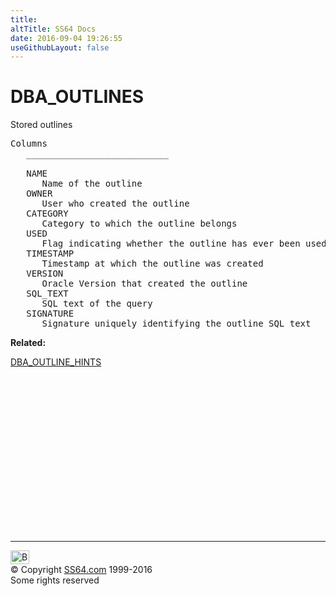 ```yaml
---
title:
altTitle: SS64 Docs
date: 2016-09-04 19:26:55
useGithubLayout: false
---
```

<!-- #BeginLibraryItem "/Library/head_orad.lbi" --><!-- #EndLibraryItem --><h1>DBA_OUTLINES </h1><p> Stored outlines </p> 
 
<pre>Columns
   ___________________________
 
   NAME
      Name of the outline
   OWNER
      User who created the outline
   CATEGORY
      Category to which the outline belongs
   USED
      Flag indicating whether the outline has ever been used
   TIMESTAMP
      Timestamp at which the outline was created
   VERSION
      Oracle Version that created the outline
   SQL_TEXT
      SQL text of the query
   SIGNATURE
      Signature uniquely identifying the outline SQL text</pre>
<p><b>Related:</b></p>
<p><a href="DBA_OUTLINE_HINTS.html">DBA_OUTLINE_HINTS</a></p><!-- #BeginLibraryItem "/Library/foot_orad.lbi" --><p>
<!-- oracle-footer -->
<ins class="adsbygoogle" style="display:inline-block;width:300px;height:250px" data-ad-client="ca-pub-6140977852749469" data-ad-slot="4275490898"></ins>
<script>
(adsbygoogle = window.adsbygoogle || []).push({});
</script></p>
<hr>
<div id="bl" class="footer"><a href="DBA_OUTLINES.html#"><img src="../images/top.png" width="30" height="22" alt="Back to the Top"></a></div>
<div id="br" class="footer, tagline">© Copyright <a href="../index.html">SS64.com</a> 1999-2016<br>
Some rights reserved</div>
<!-- #EndLibraryItem -->


